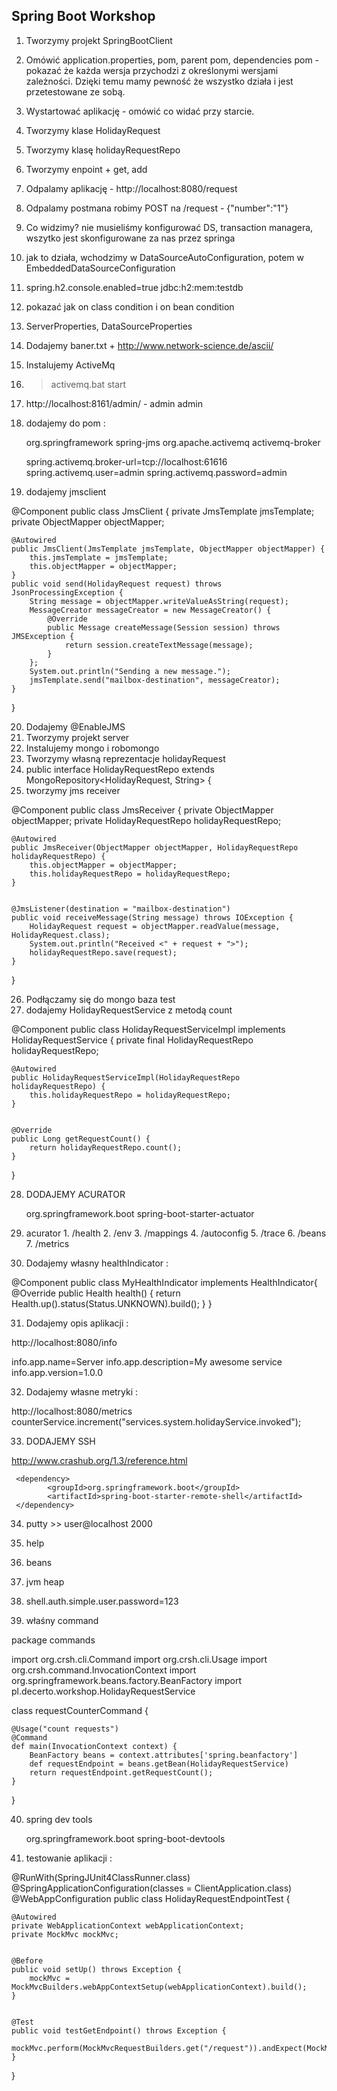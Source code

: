 <h2> Spring Boot Workshop </h2>

1. Tworzymy projekt SpringBootClient
2. Omówić application.properties, pom, parent pom, dependencies pom - pokazać że każda wersja przychodzi z określonymi            wersjami zależności. Dzięki temu mamy pewność że wszystko działa i jest przetestowane ze sobą. 
3. Wystartować aplikację - omówić co widać przy starcie. 
4.  Tworzymy klase HolidayRequest 
5. Tworzymy klasę holidayRequestRepo
6. Tworzymy enpoint + get, add
7. Odpalamy aplikację  - http://localhost:8080/request
8. Odpalamy postmana robimy POST na /request - {"number":"1"}
9. Co widzimy? nie musieliśmy konfigurować DS, transaction managera, wszytko jest skonfigurowane za nas przez springa
10. jak to działa, wchodzimy w DataSourceAutoConfiguration, potem w EmbeddedDataSourceConfiguration 
11. spring.h2.console.enabled=true    jdbc:h2:mem:testdb  
12. pokazać jak on class condition i on bean condition
13. ServerProperties, DataSourceProperties
14. Dodajemy baner.txt + http://www.network-science.de/ascii/
15. Instalujemy ActiveMq 
16. > activemq.bat start
17. http://localhost:8161/admin/ - admin admin
18. dodajemy do pom : 

     <dependency>
            <groupId>org.springframework</groupId>
            <artifactId>spring-jms</artifactId>
        </dependency>
        <dependency>
            <groupId>org.apache.activemq</groupId>
            <artifactId>activemq-broker</artifactId>
        </dependency>


     spring.activemq.broker-url=tcp://localhost:61616
     spring.activemq.user=admin
     spring.activemq.password=admin


19. dodajemy jmsclient

@Component
public class JmsClient {
    private JmsTemplate jmsTemplate;
    private ObjectMapper objectMapper;


    @Autowired
    public JmsClient(JmsTemplate jmsTemplate, ObjectMapper objectMapper) {
        this.jmsTemplate = jmsTemplate;
        this.objectMapper = objectMapper;
    }
    public void send(HolidayRequest request) throws JsonProcessingException {
        String message = objectMapper.writeValueAsString(request);
        MessageCreator messageCreator = new MessageCreator() {
            @Override
            public Message createMessage(Session session) throws JMSException {
                return session.createTextMessage(message);
            }
        };
        System.out.println("Sending a new message.");
        jmsTemplate.send("mailbox-destination", messageCreator);
    }
}



20. Dodajemy @EnableJMS
21. Tworzymy projekt server
22. Instalujemy mongo i robomongo 
23. Tworzymy własną reprezentacje holidayRequest
24. public interface HolidayRequestRepo extends MongoRepository<HolidayRequest, String> {
25. tworzymy jms receiver

@Component
public class JmsReceiver {
    private ObjectMapper objectMapper;
    private HolidayRequestRepo holidayRequestRepo;


    @Autowired
    public JmsReceiver(ObjectMapper objectMapper, HolidayRequestRepo holidayRequestRepo) {
        this.objectMapper = objectMapper;
        this.holidayRequestRepo = holidayRequestRepo;
    }


    @JmsListener(destination = "mailbox-destination")
    public void receiveMessage(String message) throws IOException {
        HolidayRequest request = objectMapper.readValue(message, HolidayRequest.class);
        System.out.println("Received <" + request + ">");
        holidayRequestRepo.save(request);
    }
}


26. Podłączamy się do mongo baza test
27. dodajemy HolidayRequestService z metodą count


@Component
public class HolidayRequestServiceImpl implements HolidayRequestService {
    private final HolidayRequestRepo holidayRequestRepo;


    @Autowired
    public HolidayRequestServiceImpl(HolidayRequestRepo holidayRequestRepo) {
        this.holidayRequestRepo = holidayRequestRepo;
    }


    @Override
    public Long getRequestCount() {
        return holidayRequestRepo.count();
    }

}



28. DODAJEMY ACURATOR

     <dependency>
            <groupId>org.springframework.boot</groupId>
            <artifactId>spring-boot-starter-actuator</artifactId>
     </dependency>


29. acurator 
        1. /health
        2. /env
        3. /mappings
        4. /autoconfig
        5. /trace
        6. /beans
        7. /metrics

30. Dodajemy własny healthIndicator :

@Component
public class MyHealthIndicator implements HealthIndicator{
    @Override
    public Health health() {
        return Health.up().status(Status.UNKNOWN).build();
    }
}



31. Dodajemy opis aplikacji :

http://localhost:8080/info

info.app.name=Server
info.app.description=My awesome service
info.app.version=1.0.0



32. Dodajemy własne metryki :

http://localhost:8080/metrics
counterService.increment("services.system.holidayService.invoked");



33. DODAJEMY SSH

http://www.crashub.org/1.3/reference.html


     <dependency>
            <groupId>org.springframework.boot</groupId>
            <artifactId>spring-boot-starter-remote-shell</artifactId>
     </dependency>


34. putty >> user@localhost 2000 

35. help
36. beans
37. jvm heap
38. shell.auth.simple.user.password=123
39. właśny command

package commands

import org.crsh.cli.Command
import org.crsh.cli.Usage
import org.crsh.command.InvocationContext
import org.springframework.beans.factory.BeanFactory
import pl.decerto.workshop.HolidayRequestService

class requestCounterCommand {


    @Usage("count requests")
    @Command
    def main(InvocationContext context) {
        BeanFactory beans = context.attributes['spring.beanfactory']
        def requestEndpoint = beans.getBean(HolidayRequestService)
        return requestEndpoint.getRequestCount();
    }

}

40. spring dev tools 

     <dependency>
            <groupId>org.springframework.boot</groupId>
            <artifactId>spring-boot-devtools</artifactId>
     </dependency>


41. testowanie aplikacji :

@RunWith(SpringJUnit4ClassRunner.class)
@SpringApplicationConfiguration(classes = ClientApplication.class)
@WebAppConfiguration
public class HolidayRequestEndpointTest {


    @Autowired
    private WebApplicationContext webApplicationContext;
    private MockMvc mockMvc;


    @Before
    public void setUp() throws Exception {
        mockMvc = MockMvcBuilders.webAppContextSetup(webApplicationContext).build();
    }


    @Test
    public void testGetEndpoint() throws Exception {
        mockMvc.perform(MockMvcRequestBuilders.get("/request")).andExpect(MockMvcResultMatchers.status().isOk());
    }
}







